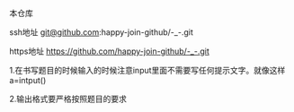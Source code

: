 本仓库

ssh地址    git@github.com:happy-join-github/-_-.git

https地址  https://github.com/happy-join-github/-_-.git

1.在书写题目的时候输入的时候注意input里面不需要写任何提示文字。就像这样a=intput()

2.输出格式要严格按照题目的要求
